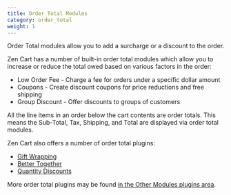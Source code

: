 ```yaml
---
title: Order Total Modules
category: order_total
weight: 1
---
```


Order Total modules allow you to add a surcharge or a discount to the order.

Zen Cart has a number of built-in order total modules which allow you to 
increase or reduce the total owed based on various factors in the order: 
* Low Order Fee - Charge a fee for orders under a specific dollar amount 
* Coupons - Create discount coupons for price reductions and free shipping 
* Group Discount - Offer discounts to groups of customers

All the line items in an order below the cart contents are order totals.
This means the Sub-Total, Tax, Shipping, and Total are displayed via order total modules. 

Zen Cart also offers a number of order total plugins: 
* [Gift Wrapping](https://www.zen-cart.com/downloads.php?do=file&id=267)
* [Better Together](http://www.zen-cart.com/downloads.php?do=file&id=201)
* [Quantity Discounts](http://www.zen-cart.com/downloads.php?do=file&id=135)

More order total plugins may be found [in the Other Modules plugins area](https://www.zen-cart.com/downloads.php?do=cat&id=7).
